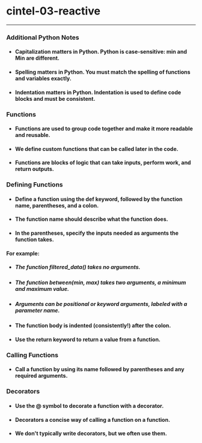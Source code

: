 # cintel-03-reactive
--------

### Additional Python Notes
* #### Capitalization matters in Python. Python is case-sensitive: min and Min are different.
* #### Spelling matters in Python. You must match the spelling of functions and variables exactly.
* #### Indentation matters in Python. Indentation is used to define code blocks and must be consistent.

### Functions
* #### Functions are used to group code together and make it more readable and reusable.
* #### We define custom functions that can be called later in the code.
* #### Functions are blocks of logic that can take inputs, perform work, and return outputs.

### Defining Functions
* #### Define a function using the def keyword, followed by the function name, parentheses, and a colon. 
* #### The function name should describe what the function does.
* #### In the parentheses, specify the inputs needed as arguments the function takes.

####     For example:
 * #####    The function filtered_data() takes no arguments.
 * #####    The function between(min, max) takes two arguments, a minimum and maximum value.
 * #####    Arguments can be positional or keyword arguments, labeled with a parameter name.

* #### The function body is indented (consistently!) after the colon. 
* #### Use the return keyword to return a value from a function.

### Calling Functions
* #### Call a function by using its name followed by parentheses and any required arguments.  

### Decorators
* #### Use the @ symbol to decorate a function with a decorator.
* #### Decorators a concise way of calling a function on a function.
* #### We don't typically write decorators, but we often use them.
